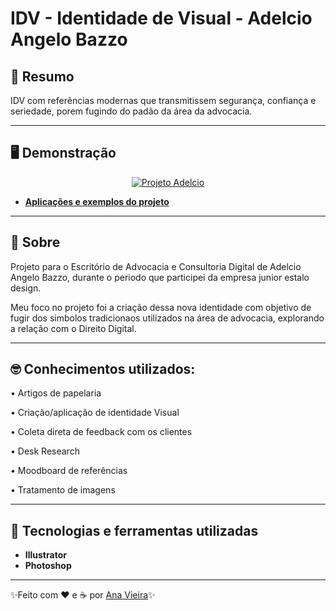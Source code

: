 # IDV - Identidade de Visual - Adelcio Angelo Bazzo

## 🧭 Resumo 

IDV com referências modernas que transmitissem segurança, confiança e seriedade, porem fugindo do padão da área da advocacia.   

---

## 🖥️ Demonstração

<p align="center">
	<a href="https://www.behance.net/gallery/77096365/Adelcio-Consultoria-Identidade-visual-e-web-design"><img src="https://imgur.com/4D4h3I2.png" alt="Projeto Adelcio" title="Projeto Adelcio"></a>
</p>

- **[Aplicações e exemplos do projeto](https://www.behance.net/gallery/77096365/Adelcio-Consultoria-Identidade-visual-e-web-design)**

---

## 📖 Sobre   

Projeto para o Escritório de Advocacia e Consultoria Digital de Adelcio Angelo Bazzo, durante o periodo que participei da empresa junior estalo design.

Meu foco no projeto foi a criação dessa nova identidade com objetivo de fugir dos simbolos tradicionaos utilizados na área de advocacia, explorando a relação com o Direito Digital. 

---

## 🤓 Conhecimentos utilizados:


• Artigos de papelaria

• Criação/aplicação de identidade Visual

• Coleta direta de feedback com os clientes

• Desk Research

• Moodboard de referências

• Tratamento de imagens

---

## 🚀 Tecnologias e ferramentas utilizadas

- **Illustrator**
- **Photoshop**

---

✨Feito com ❤️ e ☕ por [Ana Vieira](https://www.linkedin.com/in/anavieiraa/)✨
